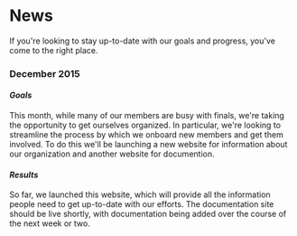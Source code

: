 # News

If you're looking to stay up-to-date with our goals and progress, you've come to the right place.

### December 2015
#### _Goals_
This month, while many of our members are busy with finals, we're taking the opportunity to get ourselves organized. In particular, we're looking to streamline the process by which we onboard new members and get them involved. To do this we'll be launching a new website for information about our organization and another website for documention.
#### _Results_
So far, we launched this website, which will provide all the information people need to get up-to-date with our efforts. The documentation site should be live shortly, with documentation being added over the course of the next week or two.
